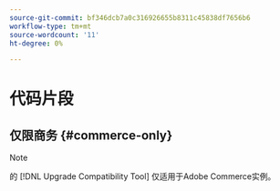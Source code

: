 ```yaml
---
source-git-commit: bf346dcb7a0c316926655b8311c45838df7656b6
workflow-type: tm+mt
source-wordcount: '11'
ht-degree: 0%

---
```

# 代码片段

## 仅限商务 {#commerce-only}

>[!NOTE]
>
>的 [!DNL Upgrade Compatibility Tool] 仅适用于Adobe Commerce实例。

